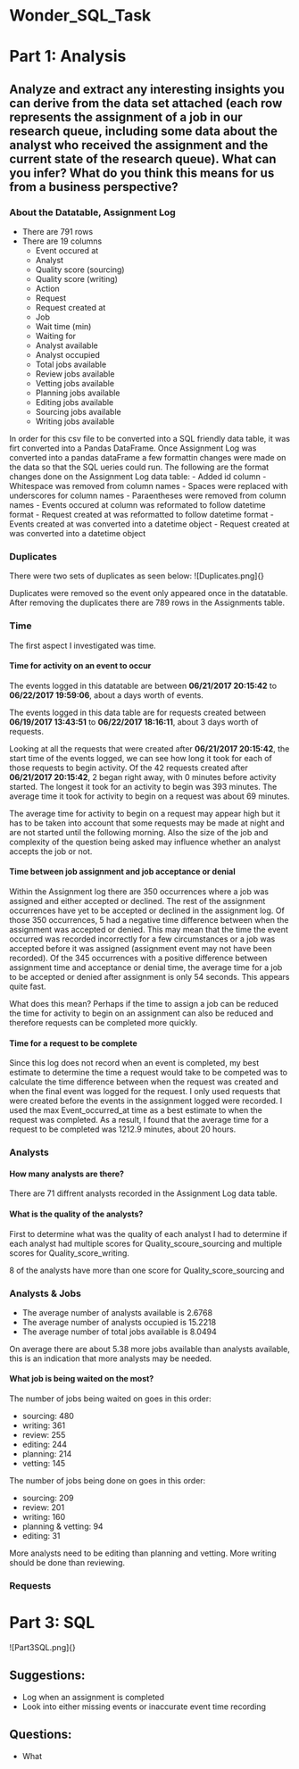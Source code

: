 # Wonder_SQL_Task

# Part 1: Analysis

## Analyze and extract any interesting insights you can derive from the data set attached (each row represents the assignment of a job in our research queue, including some data about the analyst who received the assignment and the current state of the research queue). What can you infer? What do you think this means for us from a business perspective?

### About the Datatable, Assignment Log

- There are 791 rows
- There are 19 columns
    - Event occured at
    - Analyst
    - Quality score (sourcing)
    - Quality score (writing)
    - Action
    - Request
    - Request created at
    - Job
    - Wait time (min)
    - Waiting for
    - Analyst available
    - Analyst occupied
    - Total jobs available
    - Review jobs available
    - Vetting jobs available
    - Planning jobs available
    - Editing jobs available
    - Sourcing jobs available
    - Writing jobs available

In order for this csv file to be converted into a SQL friendly data table, it was firt converted into a Pandas DataFrame. Once Assignment Log was converted into a pandas dataFrame a few formattin changes were made on the data so that the SQL ueries could run. The following are the format changes done on the Assignment Log data table:
    - Added id column
    - Whitespace was removed from column names
    - Spaces were replaced with underscores for column names
    - Paraentheses were removed from column names
    - Events occured at column was reformated to follow datetime format
    - Request created at was reformatted to follow datetime format
    - Events created at was converted into a datetime object
    - Request created at was converted into a datetime object

### Duplicates

There were two sets of duplicates as seen below:
![Duplicates.png]{}

Duplicates were removed so the event only appeared once in the datatable. After removing the duplicates there are 789 rows in the Assignments table.

### Time

The first aspect I investigated was time.

#### Time for activity on an event to occur

The events logged in this datatable are between __06/21/2017 20:15:42__ to __06/22/2017 19:59:06__, about a days worth of events.

The events logged in this data table are for requests created between __06/19/2017 13:43:51__ to __06/22/2017 18:16:11__, about 3 days worth of requests.

Looking at all the requests that were created after __06/21/2017 20:15:42__, the start time of the events logged, we can see how long it took for each of those requests to begin activity. Of the 42 requests created after __06/21/2017 20:15:42__, 2 began right away, with 0 minutes before activity started. The longest it took for an activity to begin was 393 minutes. The average time it took for activity to begin on a request was about 69 minutes.

The average time for activity to begin on a request may appear high but it has to be taken into account that some requests may be made at night and are not started until the following morning. Also the size of the job and complexity of the question being asked may influence whether an analyst accepts the job or not.

#### Time between job assignment and job acceptance or denial

Within the Assignment log there are 350 occurrences where a job was assigned and either accepted or declined. The rest of the assignment occurrences have yet to be accepted or declined in the assignment log. Of those 350 occurrences, 5 had a negative time difference between when the assignment was accepted or denied. This may mean that the time the event occurred was recorded incorrectly for a few circumstances or a job was accepted before it was assigned (assignment event may not have been recorded). Of the 345 occurrences with a positive difference between assignment time and acceptance or denial time, the average time for a job to be accepted or denied after assignment is only 54 seconds. This appears quite fast.

What does this mean? Perhaps if the time to assign a job can be reduced the time for activity to begin on an assignment can also be reduced and therefore requests can be completed more quickly. 

#### Time for a request to be complete

Since this log does not record when an event is completed, my best estimate to determine the time a request would take to be competed was to calculate the time difference between when the request was created and when the final event was logged for the request. I only used requests that were created before the events in the assignment logged were recorded. I used the max Event_occurred_at time as a best estimate to when the request was completed. As a result, I found that the average time for a request to be completed was 1212.9 minutes, about 20 hours.

### Analysts

#### How many analysts are there?
There are 71 diffrent analysts recorded in the Assignment Log data table.

#### What is the quality of the analysts?

First to determine what was the quality of each analyst I had to determine if each analyst had multiple scores for Quality_scoure_sourcing and multiple scores for Quality_score_writing.

8 of the analysts have more than one score for Quality_score_sourcing and 


### Analysts & Jobs

- The average number of analysts available is 2.6768
- The average number of analysts occupied is 15.2218
- The average number of total jobs available is 8.0494

On average there are about 5.38 more jobs available than analysts available, this is an indication that more analysts may be needed.

#### What job is being waited on the most?

The number of jobs being waited on goes in this order:

- sourcing: 480
- writing: 361
- review: 255
- editing: 244
- planning: 214
- vetting: 145

The number of jobs being done on goes in this order:

- sourcing: 209
- review: 201
- writing: 160
- planning & vetting: 94
- editing: 31

More analysts need to be editing than planning and vetting. More writing should be done than reviewing.

### Requests

# Part 3: SQL

![Part3SQL.png]{}




## Suggestions:
- Log when an assignment is completed
- Look into either missing events or inaccurate event time recording

## Questions:
- What